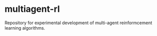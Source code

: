 # multiagent-rl
Repository for experimental development of multi-agent reinformcement learning algorithms.
